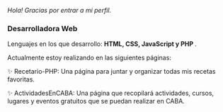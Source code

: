 <em>Hola! Gracias por entrar a mi perfil.</em>
### Desarrolladora Web

Lenguajes en los que desarrollo: <strong> HTML, CSS, JavaScript y PHP </strong>.

Actualmente estoy realizando en las siguientes páginas:

:sparkles: Recetario-PHP: Una página para juntar y organizar todas mis recetas favoritas.

:sparkles: ActividadesEnCABA: Una página que recopilará actividades, cursos, lugares y eventos gratuitos que se puedan realizar en CABA.

<!--
**MartinaFSA/MartinaFSA** is a ✨ _special_ ✨ repository because its `README.md` (this file) appears on your GitHub profile.
-->
